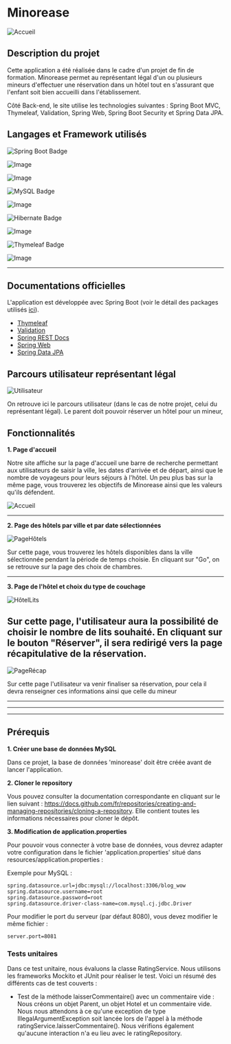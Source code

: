 # Minorease

![Accueil](https://zupimages.net/up/23/26/n52t.png)

## Description du projet

Cette application a été réalisée dans le cadre d'un projet de fin de formation.
Minorease permet au représentant légal d'un ou plusieurs mineurs d'effectuer une réservation dans un hôtel
tout en s'assurant que l'enfant soit bien accueilli dans l'établissement.

Côté Back-end, le site utilise les technologies suivantes : Spring Boot MVC,
Thymeleaf, Validation, Spring Web, Spring Boot Security et Spring Data JPA.

## Langages et Framework utilisés

![Spring Boot Badge](https://img.shields.io/badge/Spring%20Boot-6DB33F?logo=springboot&logoColor=fff&style=for-the-badge)

![Image](https://img.shields.io/badge/Java-ED8B00?style=for-the-badge&logo=openjdk&logoColor=white)

![Image](https://img.shields.io/badge/CSS3-1572B6?style=for-the-badge&logo=css3&logoColor=white)


![MySQL Badge](https://img.shields.io/badge/MySQL-4479A1?logo=mysql&logoColor=fff&style=for-the-badge)

![Image](https://img.shields.io/badge/HTML5-E34F26?style=for-the-badge&logo=html5&logoColor=white)

![Hibernate Badge](https://img.shields.io/badge/Hibernate-59666C?logo=hibernate&logoColor=fff&style=for-the-badge)

![Image](https://img.shields.io/badge/Bootstrap-563D7C?style=for-the-badge&logo=bootstrap&logoColor=white)


![Thymeleaf Badge](https://img.shields.io/badge/Thymeleaf-005F0F?logo=thymeleaf&logoColor=fff&style=for-the-badge)

![Image](https://img.shields.io/badge/JavaScript-323330?style=for-the-badge&logo=javascript&logoColor=F7DF1E)



--------

## Documentations officielles 

L'application est développée avec Spring Boot (voir le détail des packages
utilisés [ici](/HELP.md)).

* [Thymeleaf](https://docs.spring.io/spring-boot/docs/3.0.5/reference/htmlsingle/#web.servlet.spring-mvc.template-engines)
* [Validation](https://docs.spring.io/spring-boot/docs/3.0.5/reference/htmlsingle/#io.validation)
* [Spring REST Docs](https://docs.spring.io/spring-restdocs/docs/current/reference/html5/)
* [Spring Web](https://docs.spring.io/spring-boot/docs/3.0.5/reference/htmlsingle/#web)
* [Spring Data JPA](https://docs.spring.io/spring-boot/docs/3.0.5/reference/htmlsingle/#data.sql.jpa-and-spring-data)

## Parcours utilisateur représentant légal

![Utilisateur](https://zupimages.net/up/23/26/w90d.png)

On retrouve ici le parcours utilisateur (dans le cas de notre projet, celui du représentant légal).
Le parent doit pouvoir réserver un hôtel pour un mineur,


## Fonctionnalités

**1. Page d'accueil**

Notre site affiche sur la page d'accueil une barre de recherche permettant aux utilisateurs de saisir la ville, 
les dates d'arrivée et de départ, ainsi que le nombre de voyageurs pour leurs séjours à l'hôtel.
Un peu plus bas sur la même page, vous trouverez les objectifs de Minorease ainsi que les valeurs qu'ils défendent.

![Accueil](https://zupimages.net/up/23/26/n52t.png)

------

**2. Page des hôtels par ville et par date sélectionnées**

![PageHôtels](https://zupimages.net/up/23/26/3u6b.png)

Sur cette page, vous trouverez les hôtels disponibles dans la ville sélectionnée pendant la période de temps choisie.
En cliquant sur "Go", on se retrouve sur la page des choix de chambres.


-----

**3. Page de l'hôtel et choix du type de couchage**


![HôtelLits]()

Sur cette page, l'utilisateur aura la possibilité de choisir le nombre de lits souhaité. 
En cliquant sur le bouton "Réserver", il sera redirigé vers la page récapitulative de la réservation.
------

![PageRécap]()

Sur cette page l'utilisateur va venir finaliser sa réservation, pour cela 
il devra renseigner ces informations ainsi que celle du mineur 

------



-----


------

## Prérequis

**1. Créer une base de données MySQL**

Dans ce projet, la base de données 'minorease' doit être créée avant de lancer l'application.

**2. Cloner le repository**

Vous pouvez consulter la documentation correspondante en cliquant sur le lien suivant :
https://docs.github.com/fr/repositories/creating-and-managing-repositories/cloning-a-repository.
Elle contient toutes les informations nécessaires pour cloner le dépôt.

**3. Modification de application.properties**

Pour pouvoir vous connecter à votre base de données,
vous devrez adapter votre configuration dans le fichier 'application.properties' situé dans resources/application.properties :

Exemple pour MySQL :
```properties
spring.datasource.url=jdbc:mysql://localhost:3306/blog_wow
spring.datasource.username=root
spring.datasource.password=root
spring.datasource.driver-class-name=com.mysql.cj.jdbc.Driver
```

Pour modifier le port du serveur (par défaut 8080), vous devez modifier le même fichier :
```properties
server.port=8081
```


### Tests unitaires

Dans ce test unitaire, nous évaluons la classe RatingService. 
Nous utilisons les frameworks Mockito et JUnit pour réaliser le test. 
Voici un résumé des différents cas de test couverts :

- Test de la méthode laisserCommentaire() avec un commentaire vide : 
Nous créons un objet Parent, un objet Hotel et un commentaire vide. 
Nous nous attendons à ce qu'une exception de type IllegalArgumentException soit lancée lors de l'appel à la méthode ratingService.laisserCommentaire(). 
Nous vérifions également qu'aucune interaction n'a eu lieu avec le ratingRepository.
